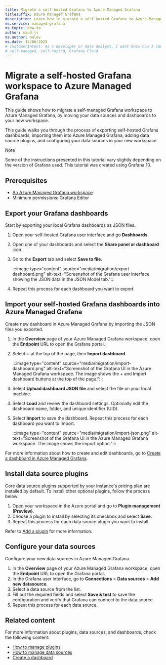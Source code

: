 ```yaml
---
title: Migrate a self-hosted Grafana to Azure Managed Grafana
titlesuffix: Azure Managed Grafana
description: Learn how to migrate a self-hosted Grafana to Azure Managed Grafana and move your dashboards to Azure Managed Grafana.
ms.service: managed-grafana
ms.topic: how-to
author: maud-lv
ms.author: malev
ms.date: 12/06/2023
# CustomerIntent: As a developer or data analyst, I want know how I can migrate my Grafana workspace to Azure Managed Grafana.
# self-managed, self-hosted, Grafana Cloud
--- 
```


# Migrate a self-hosted Grafana workspace to Azure Managed Grafana

This guide shows how to migrate a self-managed Grafana workspace to Azure Managed Grafana, by moving your data sources and dashboards to your new workspace.

This guide walks you through the process of exporting self-hosted Grafana dashboards, importing them into Azure Managed Grafana, adding data source plugins, and configuring your data sources in your new workspace.

> [!NOTE]
> Some of the instructions presented in this tutorial vary slightly depending on the version of Grafana used. This tutorial was created using Grafana 10.

## Prerequisites

* [An Azure Managed Grafana workspace](./how-to-permissions.md)
* Minimum permissions: Grafana Editor

## Export your Grafana dashboards

Start by exporting your local Grafana dashboards as JSON files.

1. Open your self-hosted Grafana user interface and go **Dashboards**.
1. Open one of your dashboards and select the **Share panel or dashboard** icon.
1. Go to the **Export** tab and select **Save to file**.

    :::image type="content" source="media/migration/export-dashboard.png" alt-text="Screenshot of the Grafana user interface showing the JSON data in the JSON Model tab.":::

1. Repeat this process for each dashboard you want to export.

## Import your self-hosted Grafana dashboards into Azure Managed Grafana

Create new dashboard in Azure Managed Grafana by importing the JSON files you exported.

1. In the **Overview** page of your Azure Managed Grafana workspace, open the **Endpoint** URL to open the Grafana portal.
1. Select **+** at the top of the page, then **Import dashboard**.

    :::image type="content" source="media/migration/import-dashboard.png" alt-text="Screenshot of the Grafana UI in the Azure Managed Grafana workspace. The image shows the + and Import dashboard buttons at the top of the page.":::

1. Select **Upload dashboard JSON file** and select the file on your local machine.
1. Select **Load** and review the dashboard settings. Optionally edit the dashboard name, folder, and unique identifier (UID).

1. Select **Import** to save the dashboard. Repeat this process for each dashboard you want to import.

    :::image type="content" source="media/migration/import-json.png" alt-text="Screenshot of the Grafana UI in the Azure Managed Grafana workspace. The image shows the import option.":::

For more information about how to create and edit dashboards, go to [Create a dashboard in Azure Managed Grafana](how-to-create-dashboard.md).

## Install data source plugins

Core data source plugins supported by your instance's pricing plan are installed by default. To install other optional plugins, follow the process below:

1. Open your workspace in the Azure portal and go to **Plugin management (Preview)**.
1. Choose a plugin to install by selecting its checkbox and select **Save**.
1. Repeat this process for each data source plugin you want to install.

Refer to [Add a plugin](how-to-manage-plugins.md#add-a-plugin) for more information.

## Configure your data sources

Configure your new data sources in Azure Managed Grafana.

1. In the **Overview** page of your Azure Managed Grafana workspace, open the **Endpoint** URL to open the Grafana portal.
1. In the Grafana user interface, go to **Connections** > **Data sources** > **Add new datasource**.
1. Select a data source from the list.
1. Fill out the required fields and select **Save & test** to save the configuration and verify that Grafana can connect to the data source.
1. Repeat this process for each data source.

## Related content

For more information about plugins, data sources, and dashboards, check the following content:

* [How to manage plugins](how-to-manage-plugins.md)
* [How to manage data sources](how-to-data-source-plugins-managed-identity.md)
* [Create a dashboard](how-to-create-dashboard.md)
